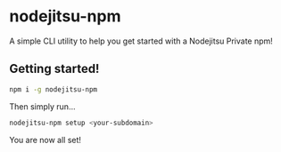 # nodejitsu-npm

A simple CLI utility to help you get started with a Nodejitsu Private npm!

## Getting started!

```sh
npm i -g nodejitsu-npm
```

Then simply run...

```sh
nodejitsu-npm setup <your-subdomain>
```

You are now all set!
